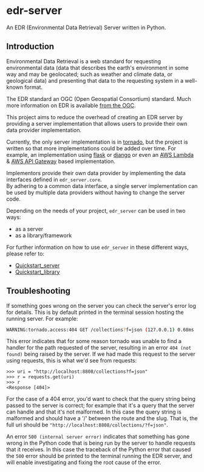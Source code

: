 # edr-server
An EDR (Environmental Data Retrieval) Server written in Python.

## Introduction

Environmental Data Retrieval is a web standard for requesting environmental data (data that describes the earth's environment in some way and may be geolocated; such as weather and climate data, or geological data) and presenting that data to the requesting system in a well-known format. 

The EDR standard an OGC (Open Geospatial Consortium) standard. Much more information on EDR is available [from the OGC](https://ogcapi.ogc.org/edr/).

This project aims to reduce the overhead of creating an EDR server by providing a server implementation
that allows users to provide their own data provider implementation.

Currently, the only server implementation is in [tornado](https://www.tornadoweb.org/en/stable/), but the project is 
written so that more implementations could be  added over time. For example, an implementation using 
[flask](https://flask.palletsprojects.com/en/2.1.x/) or [django](https://www.djangoproject.com/) or even an 
[AWS Lambda](https://aws.amazon.com/lambda/) & [AWS API Gateway](https://aws.amazon.com/api-gateway/) based implementation.

Implementors provide their own data provider by implementing the data interfaces defined in `edr_server.core`.  
By adhering to a common data interface, a single server implementation can be used by multiple data providers without
having to change the server code. 

Depending on the needs of your project, `edr_server` can be used in two ways:
* as a server
* as a library/framework

For further information on how to use `edr_server` in these different ways, please refer to:
* [Quickstart_server](docs/Quickstart_server.md)
* [Quickstart_library](docs/Quickstart_library.md)

## Troubleshooting

If something goes wrong on the server you can check the server's error log for details. This is by default printed in the terminal session hosting the running server. For example:

```bash
WARNING:tornado.access:404 GET /collections?f=json (127.0.0.1) 0.68ms
```

This error indicates that for some reason tornado was unable to find a handler for the path requested of the server, resulting in an error `404 (not found)` being raised by the server. If we had made this request to the server using requests, this is what we'd see from requests:

```pycon
>>> uri = "http://localhost:8808/collections?f=json"
>>> r = requests.get(uri)
>>> r
<Response [404]>
```

For the case of a 404 error, you'd want to check that the query string being passed to the server is correct; for example that it's a query that the server can handle and that it's not malformed. In this case the query string is malformed and should have a '/' between the route and the slug. That is, the full uri should be `"http://localhost:8808/collections/?f=json"`.

An error `500 (internal server error)` indicates that something has gone wrong in the Python code that is being run by the server to handle requests that it receives. In this case the traceback of the Python error that caused the `500` error should be printed to the terminal running the EDR server, and will enable investigating and fixing the root cause of the error.